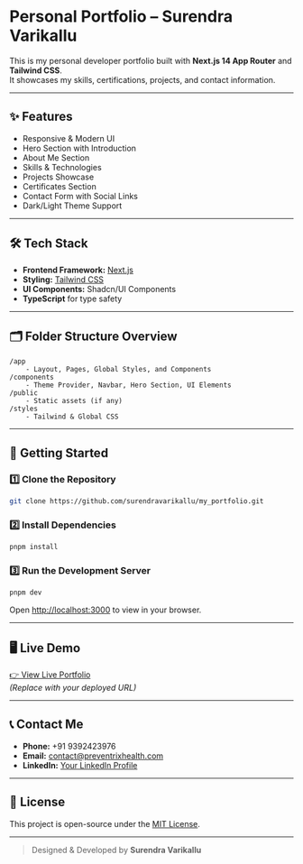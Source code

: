 # Personal Portfolio – Surendra Varikallu

This is my personal developer portfolio built with **Next.js 14 App Router** and **Tailwind CSS**.  
It showcases my skills, certifications, projects, and contact information.

---

## ✨ Features

- Responsive & Modern UI  
- Hero Section with Introduction  
- About Me Section  
- Skills & Technologies  
- Projects Showcase  
- Certificates Section  
- Contact Form with Social Links  
- Dark/Light Theme Support  

---

## 🛠️ Tech Stack

- **Frontend Framework:** [Next.js](https://nextjs.org/)
- **Styling:** [Tailwind CSS](https://tailwindcss.com/)
- **UI Components:** Shadcn/UI Components  
- **TypeScript** for type safety  

---

## 🗂️ Folder Structure Overview

```
/app
    - Layout, Pages, Global Styles, and Components
/components
    - Theme Provider, Navbar, Hero Section, UI Elements
/public
    - Static assets (if any)
/styles
    - Tailwind & Global CSS
```

---

## 🚀 Getting Started

### 1️⃣ Clone the Repository
```bash
git clone https://github.com/surendravarikallu/my_portfolio.git
```

### 2️⃣ Install Dependencies
```bash
pnpm install
```

### 3️⃣ Run the Development Server
```bash
pnpm dev
```
Open [http://localhost:3000](http://localhost:3000) to view in your browser.

---

## 🖥️ Live Demo

[👉 View Live Portfolio](https://your-live-link.com)  
*(Replace with your deployed URL)*

---

## 📞 Contact Me

- **Phone:** +91 9392423976  
- **Email:** contact@preventrixhealth.com  
- **LinkedIn:** [Your LinkedIn Profile](https://linkedin.com/in/yourprofile)  

---

## 📄 License

This project is open-source under the [MIT License](LICENSE).

---

> Designed & Developed by **Surendra Varikallu**
